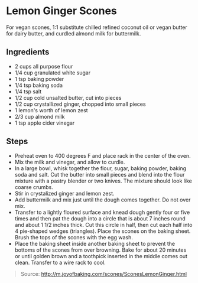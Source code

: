 # Lemon Ginger Scones
For vegan scones, 1:1 substitute chilled refined coconut oil or vegan butter for dairy butter, and curdled almond milk for buttermilk.

## Ingredients

 - 2 cups all purpose flour
 - 1/4 cup granulated white sugar
 - 1 tsp baking powder
 - 1/4 tsp baking soda
 - 1/4 tsp salt
 - 1/2 cup cold unsalted butter, cut into pieces
 - 1/2 cup crystallized ginger, chopped into small pieces
 - 1 lemon's worth of lemon zest
 - 2/3 cup almond milk
 - 1 tsp apple cider vinegar

## Steps

 - Preheat oven to 400 degrees F and place rack in the center of the oven.
 - Mix the milk and vinegar, and allow to curdle.
 - In a large bowl, whisk together the flour, sugar, baking powder, baking soda and salt. Cut the butter into small pieces and blend into the flour mixture with a pastry blender or two knives. The mixture should look like coarse crumbs.
 - Stir in crystalized ginger and lemon zest.
 - Add buttermilk and mix just until the dough comes together. Do not over mix.
 - Transfer to a lightly floured surface and knead dough gently four or five times and then pat the dough into a circle that is about 7 inches round and about 1 1/2 inches thick. Cut this circle in half, then cut each half into 4 pie-shaped wedges (triangles). Place the scones on the baking sheet. Brush the tops of the scones with the egg wash.
 - Place the baking sheet inside another baking sheet to prevent the bottoms of the scones from over browning. Bake for about 20 minutes or until golden brown and a toothpick inserted in the middle comes out clean. Transfer to a wire rack to cool.

> Source: http://m.joyofbaking.com/scones/SconesLemonGinger.html
